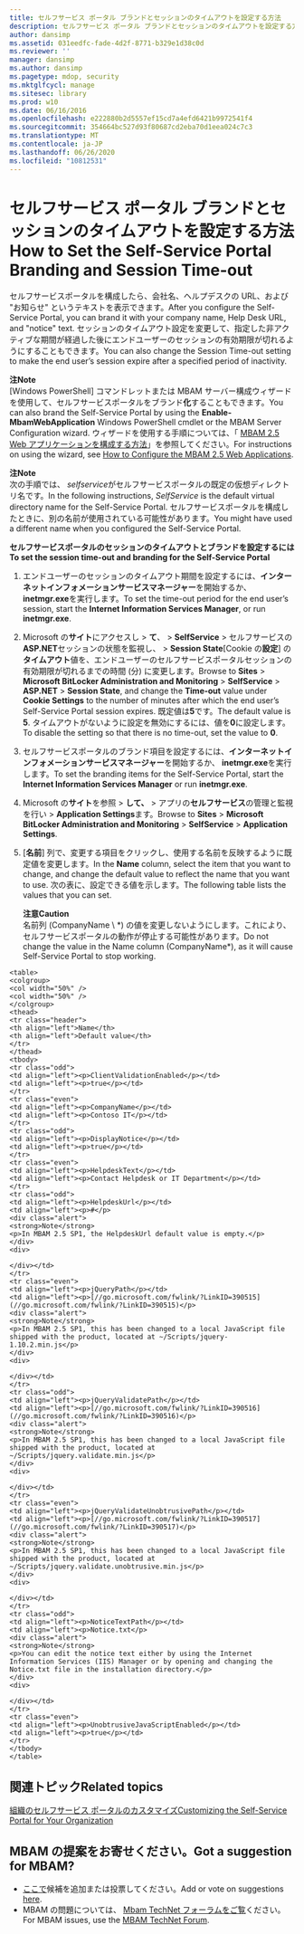 ```yaml
---
title: セルフサービス ポータル ブランドとセッションのタイムアウトを設定する方法
description: セルフサービス ポータル ブランドとセッションのタイムアウトを設定する方法
author: dansimp
ms.assetid: 031eedfc-fade-4d2f-8771-b329e1d38c0d
ms.reviewer: ''
manager: dansimp
ms.author: dansimp
ms.pagetype: mdop, security
ms.mktglfcycl: manage
ms.sitesec: library
ms.prod: w10
ms.date: 06/16/2016
ms.openlocfilehash: e222880b2d5557ef15cd7a4efd6421b9972541f4
ms.sourcegitcommit: 354664bc527d93f80687cd2eba70d1eea024c7c3
ms.translationtype: MT
ms.contentlocale: ja-JP
ms.lasthandoff: 06/26/2020
ms.locfileid: "10812531"
---
```

# <span data-ttu-id="f561d-103">セルフサービス ポータル ブランドとセッションのタイムアウトを設定する方法</span><span class="sxs-lookup"><span data-stu-id="f561d-103">How to Set the Self-Service Portal Branding and Session Time-out</span></span>


<span data-ttu-id="f561d-104">セルフサービスポータルを構成したら、会社名、ヘルプデスクの URL、および "お知らせ" というテキストを表示できます。</span><span class="sxs-lookup"><span data-stu-id="f561d-104">After you configure the Self-Service Portal, you can brand it with your company name, Help Desk URL, and "notice" text.</span></span> <span data-ttu-id="f561d-105">セッションのタイムアウト設定を変更して、指定した非アクティブな期間が経過した後にエンドユーザーのセッションの有効期限が切れるようにすることもできます。</span><span class="sxs-lookup"><span data-stu-id="f561d-105">You can also change the Session Time-out setting to make the end user’s session expire after a specified period of inactivity.</span></span>

**<span data-ttu-id="f561d-106">注</span><span class="sxs-lookup"><span data-stu-id="f561d-106">Note</span></span>**  
<span data-ttu-id="f561d-107">[Windows PowerShell] コマンドレットまたは MBAM サーバー構成ウィザードを使用して、セルフサービスポータルをブランド**化**することもできます。</span><span class="sxs-lookup"><span data-stu-id="f561d-107">You can also brand the Self-Service Portal by using the **Enable-MbamWebApplication** Windows PowerShell cmdlet or the MBAM Server Configuration wizard.</span></span> <span data-ttu-id="f561d-108">ウィザードを使用する手順については、「 [MBAM 2.5 Web アプリケーションを構成する方法](how-to-configure-the-mbam-25-web-applications.md)」を参照してください。</span><span class="sxs-lookup"><span data-stu-id="f561d-108">For instructions on using the wizard, see [How to Configure the MBAM 2.5 Web Applications](how-to-configure-the-mbam-25-web-applications.md).</span></span>



**<span data-ttu-id="f561d-109">注</span><span class="sxs-lookup"><span data-stu-id="f561d-109">Note</span></span>**  
<span data-ttu-id="f561d-110">次の手順では、 *selfservice*がセルフサービスポータルの既定の仮想ディレクトリ名です。</span><span class="sxs-lookup"><span data-stu-id="f561d-110">In the following instructions, *SelfService* is the default virtual directory name for the Self-Service Portal.</span></span> <span data-ttu-id="f561d-111">セルフサービスポータルを構成したときに、別の名前が使用されている可能性があります。</span><span class="sxs-lookup"><span data-stu-id="f561d-111">You might have used a different name when you configured the Self-Service Portal.</span></span>



**<span data-ttu-id="f561d-112">セルフサービスポータルのセッションのタイムアウトとブランドを設定するには</span><span class="sxs-lookup"><span data-stu-id="f561d-112">To set the session time-out and branding for the Self-Service Portal</span></span>**

1.  <span data-ttu-id="f561d-113">エンドユーザーのセッションのタイムアウト期間を設定するには、**インターネットインフォメーションサービスマネージャー**を開始するか、 **inetmgr.exe**を実行します。</span><span class="sxs-lookup"><span data-stu-id="f561d-113">To set the time-out period for the end user’s session, start the **Internet Information Services Manager**, or run **inetmgr.exe**.</span></span>

2.  <span data-ttu-id="f561d-114">Microsoft の**サイト**にアクセスし &gt; **て**、 &gt; **SelfService** &gt; セルフサービスの**ASP.NET**セッションの状態を監視し、 &gt; **Session State**[Cookie の**設定**] の**タイムアウト**値を、エンドユーザーのセルフサービスポータルセッションの有効期限が切れるまでの時間 (分) に変更します。</span><span class="sxs-lookup"><span data-stu-id="f561d-114">Browse to **Sites** &gt; **Microsoft BitLocker Administration and Monitoring** &gt; **SelfService** &gt; **ASP.NET** &gt; **Session State**, and change the **Time-out** value under **Cookie Settings** to the number of minutes after which the end user’s Self-Service Portal session expires.</span></span> <span data-ttu-id="f561d-115">既定値は**5**です。</span><span class="sxs-lookup"><span data-stu-id="f561d-115">The default value is **5**.</span></span> <span data-ttu-id="f561d-116">タイムアウトがないように設定を無効にするには、値を**0**に設定します。</span><span class="sxs-lookup"><span data-stu-id="f561d-116">To disable the setting so that there is no time-out, set the value to **0**.</span></span>

3.  <span data-ttu-id="f561d-117">セルフサービスポータルのブランド項目を設定するには、**インターネットインフォメーションサービスマネージャー**を開始するか、 **inetmgr.exe**を実行します。</span><span class="sxs-lookup"><span data-stu-id="f561d-117">To set the branding items for the Self-Service Portal, start the **Internet Information Services Manager** or run **inetmgr.exe**.</span></span>

4.  <span data-ttu-id="f561d-118">Microsoft の**サイト**を参照 &gt; **して、** &gt; アプリの**セルフサービス**の管理と監視を行い &gt; **Application Settings**ます。</span><span class="sxs-lookup"><span data-stu-id="f561d-118">Browse to **Sites** &gt; **Microsoft BitLocker Administration and Monitoring** &gt; **SelfService** &gt; **Application Settings**.</span></span>

5.  <span data-ttu-id="f561d-119">[**名前**] 列で、変更する項目をクリックし、使用する名前を反映するように既定値を変更します。</span><span class="sxs-lookup"><span data-stu-id="f561d-119">In the **Name** column, select the item that you want to change, and change the default value to reflect the name that you want to use.</span></span> <span data-ttu-id="f561d-120">次の表に、設定できる値を示します。</span><span class="sxs-lookup"><span data-stu-id="f561d-120">The following table lists the values that you can set.</span></span>

    **<span data-ttu-id="f561d-121">注意</span><span class="sxs-lookup"><span data-stu-id="f561d-121">Caution</span></span>**  
    <span data-ttu-id="f561d-122">名前列 (CompanyName \ \*) の値を変更しないようにします。これにより、セルフサービスポータルの動作が停止する可能性があります。</span><span class="sxs-lookup"><span data-stu-id="f561d-122">Do not change the value in the Name column (CompanyName\*), as it will cause Self-Service Portal to stop working.</span></span>



~~~
<table>
<colgroup>
<col width="50%" />
<col width="50%" />
</colgroup>
<thead>
<tr class="header">
<th align="left">Name</th>
<th align="left">Default value</th>
</tr>
</thead>
<tbody>
<tr class="odd">
<td align="left"><p>ClientValidationEnabled</p></td>
<td align="left"><p>true</p></td>
</tr>
<tr class="even">
<td align="left"><p>CompanyName</p></td>
<td align="left"><p>Contoso IT</p></td>
</tr>
<tr class="odd">
<td align="left"><p>DisplayNotice</p></td>
<td align="left"><p>true</p></td>
</tr>
<tr class="even">
<td align="left"><p>HelpdeskText</p></td>
<td align="left"><p>Contact Helpdesk or IT Department</p></td>
</tr>
<tr class="odd">
<td align="left"><p>HelpdeskUrl</p></td>
<td align="left"><p>#</p>
<div class="alert">
<strong>Note</strong>  
<p>In MBAM 2.5 SP1, the HelpdeskUrl default value is empty.</p>
</div>
<div>

</div></td>
</tr>
<tr class="even">
<td align="left"><p>jQueryPath</p></td>
<td align="left"><p>[//go.microsoft.com/fwlink/?LinkID=390515](//go.microsoft.com/fwlink/?LinkID=390515)</p>
<div class="alert">
<strong>Note</strong>  
<p>In MBAM 2.5 SP1, this has been changed to a local JavaScript file shipped with the product, located at ~/Scripts/jquery-1.10.2.min.js</p>
</div>
<div>

</div></td>
</tr>
<tr class="odd">
<td align="left"><p>jQueryValidatePath</p></td>
<td align="left"><p>[//go.microsoft.com/fwlink/?LinkID=390516](//go.microsoft.com/fwlink/?LinkID=390516)</p>
<div class="alert">
<strong>Note</strong>  
<p>In MBAM 2.5 SP1, this has been changed to a local JavaScript file shipped with the product, located at ~/Scripts/jquery.validate.min.js</p>
</div>
<div>

</div></td>
</tr>
<tr class="even">
<td align="left"><p>jQueryValidateUnobtrusivePath</p></td>
<td align="left"><p>[//go.microsoft.com/fwlink/?LinkID=390517](//go.microsoft.com/fwlink/?LinkID=390517)</p>
<div class="alert">
<strong>Note</strong>  
<p>In MBAM 2.5 SP1, this has been changed to a local JavaScript file shipped with the product, located at ~/Scripts/jquery.validate.unobtrusive.min.js</p>
</div>
<div>

</div></td>
</tr>
<tr class="odd">
<td align="left"><p>NoticeTextPath</p></td>
<td align="left"><p>Notice.txt</p>
<div class="alert">
<strong>Note</strong>  
<p>You can edit the notice text either by using the Internet Information Services (IIS) Manager or by opening and changing the Notice.txt file in the installation directory.</p>
</div>
<div>

</div></td>
</tr>
<tr class="even">
<td align="left"><p>UnobtrusiveJavaScriptEnabled</p></td>
<td align="left"><p>true</p></td>
</tr>
</tbody>
</table>
~~~





## <span data-ttu-id="f561d-123">関連トピック</span><span class="sxs-lookup"><span data-stu-id="f561d-123">Related topics</span></span>


[<span data-ttu-id="f561d-124">組織のセルフサービス ポータルのカスタマイズ</span><span class="sxs-lookup"><span data-stu-id="f561d-124">Customizing the Self-Service Portal for Your Organization</span></span>](customizing-the-self-service-portal-for-your-organization.md)



## <span data-ttu-id="f561d-125">MBAM の提案をお寄せください。</span><span class="sxs-lookup"><span data-stu-id="f561d-125">Got a suggestion for MBAM?</span></span>
- <span data-ttu-id="f561d-126">[ここで](http://mbam.uservoice.com/forums/268571-microsoft-bitlocker-administration-and-monitoring)候補を追加または投票してください。</span><span class="sxs-lookup"><span data-stu-id="f561d-126">Add or vote on suggestions [here](http://mbam.uservoice.com/forums/268571-microsoft-bitlocker-administration-and-monitoring).</span></span> 
- <span data-ttu-id="f561d-127">MBAM の問題については、 [Mbam TechNet フォーラムをご覧](https://social.technet.microsoft.com/Forums/home?forum=mdopmbam)ください。</span><span class="sxs-lookup"><span data-stu-id="f561d-127">For MBAM issues, use the [MBAM TechNet Forum](https://social.technet.microsoft.com/Forums/home?forum=mdopmbam).</span></span> 





